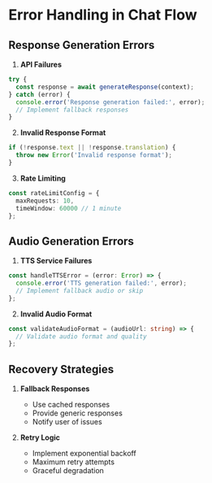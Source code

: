 # Error Handling in Chat Flow

## Response Generation Errors

1. **API Failures**
```typescript
try {
  const response = await generateResponse(context);
} catch (error) {
  console.error('Response generation failed:', error);
  // Implement fallback responses
}
```

2. **Invalid Response Format**
```typescript
if (!response.text || !response.translation) {
  throw new Error('Invalid response format');
}
```

3. **Rate Limiting**
```typescript
const rateLimitConfig = {
  maxRequests: 10,
  timeWindow: 60000 // 1 minute
};
```

## Audio Generation Errors

1. **TTS Service Failures**
```typescript
const handleTTSError = (error: Error) => {
  console.error('TTS generation failed:', error);
  // Implement fallback audio or skip
};
```

2. **Invalid Audio Format**
```typescript
const validateAudioFormat = (audioUrl: string) => {
  // Validate audio format and quality
};
```

## Recovery Strategies

1. **Fallback Responses**
   - Use cached responses
   - Provide generic responses
   - Notify user of issues

2. **Retry Logic**
   - Implement exponential backoff
   - Maximum retry attempts
   - Graceful degradation